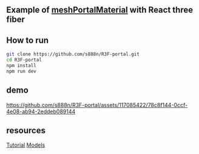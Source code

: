 ## Example of [meshPortalMaterial](https://github.com/pmndrs/drei?tab=readme-ov-file#meshportalmaterial) with React three fiber

## How to run

```bash
git clone https://github.com/s888n/R3F-portal.git
cd R3F-portal
npm install
npm run dev
```

## demo

https://github.com/s888n/R3F-portal/assets/117085422/78c8f144-0ccf-4e08-ab94-2eddeb089144

## resources

[Tutorial](https://www.youtube.com/watch?v=2W_VR92Pqgs)
[Models](https://quaternius.com/packs/ultimatemonsters.html)